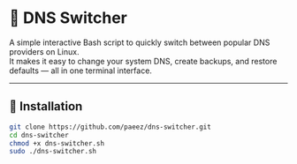 # 🔧 DNS Switcher

A simple interactive Bash script to quickly switch between popular DNS providers on Linux.  
It makes it easy to change your system DNS, create backups, and restore defaults — all in one terminal interface.

---

## 🚀 Installation

```bash
git clone https://github.com/paeez/dns-switcher.git
cd dns-switcher
chmod +x dns-switcher.sh
sudo ./dns-switcher.sh
